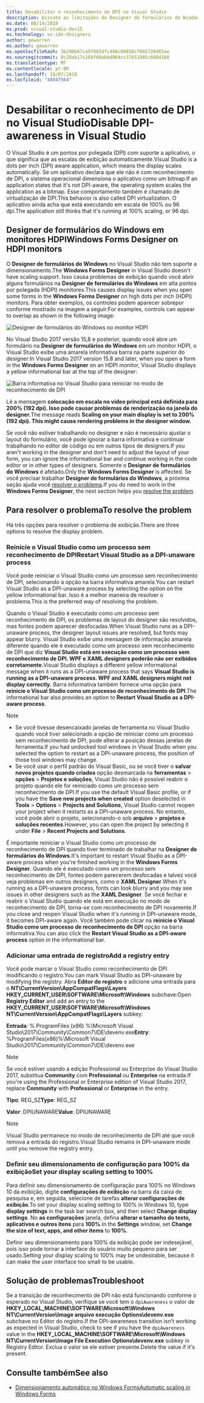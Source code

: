 ```yaml
---
title: Desabilitar o reconhecimento de DPI no Visual Studio
description: Discute as limitações do Designer de formulários do Windows em monitores HDPI e como executar o Visual Studio como um processo sem reconhecimento de DPI.
ms.date: 08/14/2018
ms.prod: visual-studio-dev15
ms.technology: vs-ide-designers
author: gewarren
ms.author: gewarren
ms.openlocfilehash: 3b290b67ca97065dfc408c09850cf0b5720d65ae
ms.sourcegitcommit: 8c28ab17c26bf08abbd004cc37651985c68841b8
ms.translationtype: MT
ms.contentlocale: pt-BR
ms.lasthandoff: 10/07/2018
ms.locfileid: "48847564"
---
```

# <a name="disable-dpi-awareness-in-visual-studio"></a><span data-ttu-id="e8056-103">Desabilitar o reconhecimento de DPI no Visual Studio</span><span class="sxs-lookup"><span data-stu-id="e8056-103">Disable DPI-awareness in Visual Studio</span></span>

<span data-ttu-id="e8056-104">O Visual Studio é um pontos por polegada (DPI) com suporte a aplicativo, o que significa que as escalas de exibição automaticamente.</span><span class="sxs-lookup"><span data-stu-id="e8056-104">Visual Studio is a dots per inch (DPI) aware application, which means the display scales automatically.</span></span> <span data-ttu-id="e8056-105">Se um aplicativo declara que ele não é com reconhecimento de DPI, o sistema operacional dimensiona o aplicativo como um bitmap.</span><span class="sxs-lookup"><span data-stu-id="e8056-105">If an application states that it's not DPI-aware, the operating system scales the application as a bitmap.</span></span> <span data-ttu-id="e8056-106">Esse comportamento também é chamado de virtualização de DPI.</span><span class="sxs-lookup"><span data-stu-id="e8056-106">This behavior is also called DPI virtualization.</span></span> <span data-ttu-id="e8056-107">O aplicativo ainda acha que está executando em escala de 100% ou 96 dpi.</span><span class="sxs-lookup"><span data-stu-id="e8056-107">The application still thinks that it's running at 100% scaling, or 96 dpi.</span></span>

## <a name="windows-forms-designer-on-hdpi-monitors"></a><span data-ttu-id="e8056-108">Designer de formulários do Windows em monitores HDPI</span><span class="sxs-lookup"><span data-stu-id="e8056-108">Windows Forms Designer on HDPI monitors</span></span>

<span data-ttu-id="e8056-109">O **Designer de formulários do Windows** no Visual Studio não tem suporte a dimensionamento.</span><span class="sxs-lookup"><span data-stu-id="e8056-109">The **Windows Forms Designer** in Visual Studio doesn't have scaling support.</span></span> <span data-ttu-id="e8056-110">Isso causa problemas de exibição quando você abrir alguns formulários na **Designer de formulários do Windows** em alta pontos por polegada (HDPI) monitores.</span><span class="sxs-lookup"><span data-stu-id="e8056-110">This causes display issues when you open some forms in the **Windows Forms Designer** on high dots per inch (HDPI) monitors.</span></span> <span data-ttu-id="e8056-111">Para obter exemplos, os controles podem aparecer sobrepor conforme mostrado na imagem a seguir:</span><span class="sxs-lookup"><span data-stu-id="e8056-111">For examples, controls can appear to overlap as shown in the following image:</span></span>

![Designer de formulários do Windows no monitor HDPI](media/disable-dpi-awareness-visual-studio/win-forms-designer-hdpi.png)

<span data-ttu-id="e8056-113">No Visual Studio 2017 versão 15,8 e posterior, quando você abre um formulário na **Designer de formulários do Windows** em um monitor HDPI, o Visual Studio exibe uma amarela informativa barra na parte superior do designer:</span><span class="sxs-lookup"><span data-stu-id="e8056-113">In Visual Studio 2017 version 15.8 and later, when you open a form in the **Windows Forms Designer** on an HDPI monitor, Visual Studio displays a yellow informational bar at the top of the designer:</span></span>

![Barra informativa no Visual Studio para reiniciar no modo de reconhecimento de DPI](media/disable-dpi-awareness-visual-studio/scaling-gold-bar.png)

<span data-ttu-id="e8056-115">Lê a mensagem **colocação em escala no vídeo principal está definida para 200% (192 dpi). Isso pode causar problemas de renderização na janela do designer.**</span><span class="sxs-lookup"><span data-stu-id="e8056-115">The message reads **Scaling on your main display is set to 200% (192 dpi). This might cause rendering problems in the designer window.**</span></span>

<span data-ttu-id="e8056-116">Se você não estiver trabalhando no designer e não é necessário ajustar o layout do formulário, você pode ignorar a barra informativa e continuar trabalhando no editor de código ou em outros tipos de designers.</span><span class="sxs-lookup"><span data-stu-id="e8056-116">If you aren't working in the designer and don't need to adjust the layout of your form, you can ignore the informational bar and continue working in the code editor or in other types of designers.</span></span> <span data-ttu-id="e8056-117">Somente o **Designer de formulários do Windows** é afetado.</span><span class="sxs-lookup"><span data-stu-id="e8056-117">Only the **Windows Forms Designer** is affected.</span></span> <span data-ttu-id="e8056-118">Se você precisar trabalhar **Designer de formulários do Windows**, a próxima seção ajuda você [resolver o problema](#to-resolve-the-problem).</span><span class="sxs-lookup"><span data-stu-id="e8056-118">If you do need to work in the **Windows Forms Designer**, the next section helps you [resolve the problem](#to-resolve-the-problem).</span></span>

## <a name="to-resolve-the-problem"></a><span data-ttu-id="e8056-119">Para resolver o problema</span><span class="sxs-lookup"><span data-stu-id="e8056-119">To resolve the problem</span></span>

<span data-ttu-id="e8056-120">Há três opções para resolver o problema de exibição.</span><span class="sxs-lookup"><span data-stu-id="e8056-120">There are three options to resolve the display problem.</span></span>

### <a name="restart-visual-studio-as-a-dpi-unaware-process"></a><span data-ttu-id="e8056-121">Reinicie o Visual Studio como um processo sem reconhecimento de DPI</span><span class="sxs-lookup"><span data-stu-id="e8056-121">Restart Visual Studio as a DPI-unaware process</span></span>

<span data-ttu-id="e8056-122">Você pode reiniciar o Visual Studio como um processo sem reconhecimento de DPI, selecionando a opção na barra informativa amarela.</span><span class="sxs-lookup"><span data-stu-id="e8056-122">You can restart Visual Studio as a DPI-unaware process by selecting the option on the yellow informational bar.</span></span> <span data-ttu-id="e8056-123">Isso é a melhor maneira de resolver o problema.</span><span class="sxs-lookup"><span data-stu-id="e8056-123">This is the preferred way of resolving the problem.</span></span>

<span data-ttu-id="e8056-124">Quando o Visual Studio é executado como um processo sem reconhecimento de DPI, os problemas de layout do designer são resolvidos, mas fontes podem aparecer desfocadas.</span><span class="sxs-lookup"><span data-stu-id="e8056-124">When Visual Studio runs as a DPI-unaware process, the designer layout issues are resolved, but fonts may appear blurry.</span></span> <span data-ttu-id="e8056-125">Visual Studio exibe uma mensagem de informação amarela diferente quando ele é executado como um processo sem reconhecimento de DPI que diz **Visual Studio está em execução como um processo sem reconhecimento de DPI. WPF e XAML designers poderão não ser exibidos corretamente.**</span><span class="sxs-lookup"><span data-stu-id="e8056-125">Visual Studio displays a different yellow informational message when it runs as a DPI-unaware process that says **Visual Studio is running as a DPI-unaware process. WPF and XAML designers might not display correctly.**</span></span> <span data-ttu-id="e8056-126">Barra informativa também fornece uma opção para **reinicie o Visual Studio como um processo de reconhecimento de DPI**.</span><span class="sxs-lookup"><span data-stu-id="e8056-126">The informational bar also provides an option to **Restart Visual Studio as a DPI-aware process**.</span></span>

> [!NOTE]
> - <span data-ttu-id="e8056-127">Se você tivesse desencaixado janelas de ferramenta no Visual Studio quando você tiver selecionado a opção de reiniciar como um processo sem reconhecimento de DPI, pode alterar a posição dessas janelas de ferramenta.</span><span class="sxs-lookup"><span data-stu-id="e8056-127">If you had undocked tool windows in Visual Studio when you selected the option to restart as a DPI-unaware process, the position of those tool windows may change.</span></span>
> - <span data-ttu-id="e8056-128">Se você usar o perfil padrão do Visual Basic, ou se você tiver o **salvar novos projetos quando criados** opção desmarcada na **ferramentas** > **opções**  >  **Projetos e soluções**, Visual Studio não é possível reabrir o projeto quando ele for reiniciado como um processo sem reconhecimento de DPI.</span><span class="sxs-lookup"><span data-stu-id="e8056-128">If you use the default Visual Basic profile, or if you have the **Save new projects when created** option deselected in **Tools** > **Options** > **Projects and Solutions**, Visual Studio cannot reopen your project when it restarts as a DPI-unaware process.</span></span> <span data-ttu-id="e8056-129">No entanto, você pode abrir o projeto, selecionando-o sob **arquivo** > **projetos e soluções recentes**.</span><span class="sxs-lookup"><span data-stu-id="e8056-129">However, you can open the project by selecting it under **File** > **Recent Projects and Solutions**.</span></span>

<span data-ttu-id="e8056-130">É importante reiniciar o Visual Studio como um processo de reconhecimento de DPI quando tiver terminado de trabalhar na **Designer de formulários do Windows**.</span><span class="sxs-lookup"><span data-stu-id="e8056-130">It's important to restart Visual Studio as a DPI-aware process when you're finished working in the **Windows Forms Designer**.</span></span> <span data-ttu-id="e8056-131">Quando ele é executado como um processo sem reconhecimento de DPI, fontes podem parecerem desfocadas e talvez você veja problemas em outros designers, como o **XAML Designer**.</span><span class="sxs-lookup"><span data-stu-id="e8056-131">When it's running as a DPI-unaware process, fonts can look blurry and you may see issues in other designers such as the **XAML Designer**.</span></span> <span data-ttu-id="e8056-132">Se você fechar e reabrir o Visual Studio quando ele está em execução no modo de reconhecimento de DPI, torna-se com reconhecimento de DPI novamente.</span><span class="sxs-lookup"><span data-stu-id="e8056-132">If you close and reopen Visual Studio when it's running in DPI-unaware mode, it becomes DPI-aware again.</span></span> <span data-ttu-id="e8056-133">Você também pode clicar na **reinicie o Visual Studio como um processo de reconhecimento de DPI** opção na barra informativa.</span><span class="sxs-lookup"><span data-stu-id="e8056-133">You can also click the **Restart Visual Studio as a DPI-aware process** option in the informational bar.</span></span>

### <a name="add-a-registry-entry"></a><span data-ttu-id="e8056-134">Adicionar uma entrada de registro</span><span class="sxs-lookup"><span data-stu-id="e8056-134">Add a registry entry</span></span>

<span data-ttu-id="e8056-135">Você pode marcar o Visual Studio como reconhecimento de DPI modificando o registro.</span><span class="sxs-lookup"><span data-stu-id="e8056-135">You can mark Visual Studio as DPI-unaware by modifying the registry.</span></span> <span data-ttu-id="e8056-136">Abra **Editor do registro** e adicione uma entrada para o **NT\CurrentVersion\AppCompatFlags\Layers HKEY_CURRENT_USER\SOFTWARE\Microsoft\Windows** subchave:</span><span class="sxs-lookup"><span data-stu-id="e8056-136">Open **Registry Editor** and add an entry to the **HKEY_CURRENT_USER\SOFTWARE\Microsoft\Windows NT\CurrentVersion\AppCompatFlags\Layers** subkey:</span></span>

<span data-ttu-id="e8056-137">**Entrada**: % ProgramFiles (x86) %\Microsoft Visual Studio\2017\Community\Common7\IDE\devenv.exe</span><span class="sxs-lookup"><span data-stu-id="e8056-137">**Entry**: %ProgramFiles(x86)%\Microsoft Visual Studio\2017\Community\Common7\IDE\devenv.exe</span></span>

   > [!NOTE]
   > <span data-ttu-id="e8056-138">Se você estiver usando a edição Professional ou Enterprise do Visual Studio 2017, substitua **Community** com **Professional** ou **Enterprise** na entrada.</span><span class="sxs-lookup"><span data-stu-id="e8056-138">If you're using the Professional or Enterprise edition of Visual Studio 2017, replace **Community** with **Professional** or **Enterprise** in the entry.</span></span>

<span data-ttu-id="e8056-139">**Tipo**: REG_SZ</span><span class="sxs-lookup"><span data-stu-id="e8056-139">**Type**: REG_SZ</span></span>

<span data-ttu-id="e8056-140">**Valor**: DPIUNAWARE</span><span class="sxs-lookup"><span data-stu-id="e8056-140">**Value**: DPIUNAWARE</span></span>

> [!NOTE]
> <span data-ttu-id="e8056-141">Visual Studio permanece no modo de reconhecimento de DPI até que você remova a entrada do registro.</span><span class="sxs-lookup"><span data-stu-id="e8056-141">Visual Studio remains in DPI-unaware mode until you remove the registry entry.</span></span>

### <a name="set-your-display-scaling-setting-to-100"></a><span data-ttu-id="e8056-142">Definir seu dimensionamento de configuração para 100% da exibição</span><span class="sxs-lookup"><span data-stu-id="e8056-142">Set your display scaling setting to 100%</span></span>

<span data-ttu-id="e8056-143">Para definir seu dimensionamento de configuração para 100% no Windows 10 da exibição, digite **configurações de exibição** na barra da caixa de pesquisa e, em seguida, selecione de tarefas **alterar configurações de exibição**.</span><span class="sxs-lookup"><span data-stu-id="e8056-143">To set your display scaling setting to 100% in Windows 10, type **display settings** in the task bar search box, and then select **Change display settings**.</span></span> <span data-ttu-id="e8056-144">No **as configurações** janela, defina **alterar o tamanho do texto, aplicativos e outros itens** para **100%**.</span><span class="sxs-lookup"><span data-stu-id="e8056-144">In the **Settings** window, set **Change the size of text, apps, and other items** to **100%**.</span></span>

<span data-ttu-id="e8056-145">Definir seu dimensionamento para 100% da exibição pode ser indesejável, pois isso pode tornar a interface do usuário muito pequeno para ser usado.</span><span class="sxs-lookup"><span data-stu-id="e8056-145">Setting your display scaling to 100% may be undesirable, because it can make the user interface too small to be usable.</span></span>

## <a name="troubleshoot"></a><span data-ttu-id="e8056-146">Solução de problemas</span><span class="sxs-lookup"><span data-stu-id="e8056-146">Troubleshoot</span></span>

<span data-ttu-id="e8056-147">Se a transição de reconhecimento de DPI não está funcionando conforme o esperado no Visual Studio, verifique se você tem o `dpiAwareness` o valor de **HKEY_LOCAL_MACHINE\SOFTWARE\Microsoft\Windows NT\CurrentVersion\Image arquivo execução Options\devenv.exe**  subchave no Editor do registro.</span><span class="sxs-lookup"><span data-stu-id="e8056-147">If the DPI-awareness transition isn't working as expected in Visual Studio, check to see if you have the `dpiAwareness` value in the **HKEY_LOCAL_MACHINE\SOFTWARE\Microsoft\Windows NT\CurrentVersion\Image File Execution Options\devenv.exe** subkey in Registry Editor.</span></span> <span data-ttu-id="e8056-148">Exclua o valor se ele estiver presente.</span><span class="sxs-lookup"><span data-stu-id="e8056-148">Delete the value if it's present.</span></span>

## <a name="see-also"></a><span data-ttu-id="e8056-149">Consulte também</span><span class="sxs-lookup"><span data-stu-id="e8056-149">See also</span></span>

- [<span data-ttu-id="e8056-150">Dimensionamento automático no Windows Forms</span><span class="sxs-lookup"><span data-stu-id="e8056-150">Automatic scaling in Windows Forms</span></span>](automatic-scaling-in-windows-forms.md)